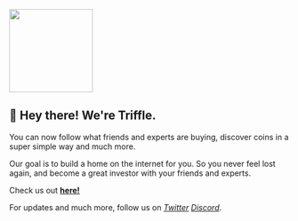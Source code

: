 <img height="150" width="150" src="https://ibb.co/vsKSSnS" />

## 👋 Hey there! We're Triffle.

You can now follow what friends and experts are buying, discover coins in a super simple way and much more.

Our goal is to build a home on the internet for you. So you never feel lost again, and become a great investor with your friends and experts.

Check us out [**here!**](https://triffle.io)

For updates and much more, follow us on [*Twitter*](https://twitter.com/triffleco) [*Discord*](https://discord.gg/NmKH6884).

